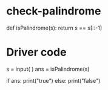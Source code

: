 # check-palindrome
def isPalindrome(s):
    return s == s[::-1]
 
 
# Driver code
s = input( )
ans = isPalindrome(s)
 
if ans:
    print("true")
else:
    print("false")
